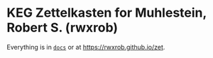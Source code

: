 # KEG Zettelkasten for Muhlestein, Robert S. (rwxrob)

Everything is in [`docs`](docs/dex) or at <https://rwxrob.github.io/zet>.
